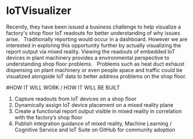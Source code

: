 # IoTVisualizer
Recently, they have been issued a business challenge to help visualize a factory's shop floor IoT readouts for better understanding of why issues arise.
 
Traditionally reporting would occur in a dashboard. However we are interested in exploring this opportunity further by actually visualizing the report output via mixed reality. Viewing the readouts of embedded IoT devices in plant machinery provides a environmental perspective to understanding shop floor problems.
 
Problems such as heat duct exhaust dispensing on plant machinery or even people space and traffic could be visualized alongside IoT data to better address problems on the shop floor.

#HOW IT WILL WORK / HOW IT WILL BE BUILT
1. Capture readouts from IoT devices on a shop floor
2. Dynamically assign IoT device placement on a mixed reality plane
3. Create a functional report output visible in mixed reality in correlation with the factory’s shop floor
4. Publish integration guidance of mixed reality, Machine Learning / Cognitive Service and IoT Suite on GitHub for community adoption
